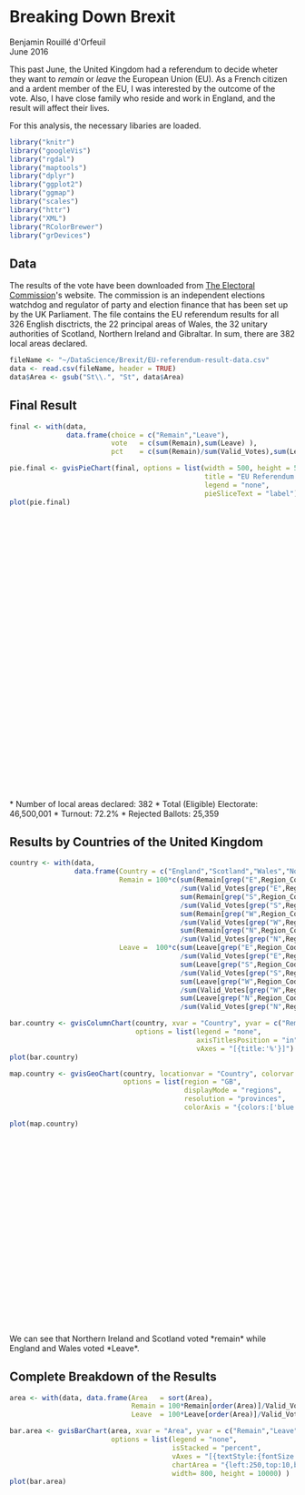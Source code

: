 # Breaking Down Brexit
Benjamin Rouillé d'Orfeuil  
June 2016  

This past June, the United Kingdom had a referendum to decide wheter they want to *remain* or *leave* the European Union (EU). As a French citizen and a ardent member of the EU, I was interested by the outcome of the vote. Also, I have close family who reside and work in England, and the result will affect their lives.


For this analysis, the necessary libaries are loaded.  

```r
library("knitr")
library("googleVis")
library("rgdal")
library("maptools")
library("dplyr")
library("ggplot2")
library("ggmap")
library("scales")
library("httr")
library("XML")
library("RColorBrewer")
library("grDevices")
```



## Data
The results of the vote have been downloaded from [The Electoral Commission](http://www.electoralcommission.org.uk)'s website. The commission is an independent elections watchdog and regulator of party and election finance that has been set up by the UK Parliament. The file contains the EU referendum results for all 326 English disctricts, the 22 principal areas of Wales, the 32 unitary authorities of Scotland, Northern Ireland and Gibraltar. In sum, there are 382 local areas declared.

```r
fileName <- "~/DataScience/Brexit/EU-referendum-result-data.csv"
data <- read.csv(fileName, header = TRUE)
data$Area <- gsub("St\\.", "St", data$Area)
```


## Final Result

```r
final <- with(data, 
              data.frame(choice = c("Remain","Leave"), 
                         vote   = c(sum(Remain),sum(Leave) ), 
                         pct    = c(sum(Remain)/sum(Valid_Votes),sum(Leave)/sum(Valid_Votes) ) ) )

pie.final <- gvisPieChart(final, options = list(width = 500, height = 500, 
                                                title = "EU Referendum Result", 
                                                legend = "none", 
                                                pieSliceText = "label") )
plot(pie.final)
```

<!-- PieChart generated in R 3.2.1 by googleVis 0.5.10 package -->
<!-- Fri Oct 28 11:35:09 2016 -->


<!-- jsHeader -->
<script type="text/javascript">
 
// jsData 
function gvisDataPieChartID3ec63d7c93da () {
var data = new google.visualization.DataTable();
var datajson =
[
 [
 "Remain",
16141241,
0.4810815802 
],
[
 "Leave",
17410742,
0.5189184198 
] 
];
data.addColumn('string','choice');
data.addColumn('number','vote');
data.addColumn('number','pct');
data.addRows(datajson);
return(data);
}
 
// jsDrawChart
function drawChartPieChartID3ec63d7c93da() {
var data = gvisDataPieChartID3ec63d7c93da();
var options = {};
options["allowHtml"] = true;
options["width"] =    500;
options["height"] =    500;
options["title"] = "EU Referendum Result";
options["legend"] = "none";
options["pieSliceText"] = "label";

    var chart = new google.visualization.PieChart(
    document.getElementById('PieChartID3ec63d7c93da')
    );
    chart.draw(data,options);
    

}
  
 
// jsDisplayChart
(function() {
var pkgs = window.__gvisPackages = window.__gvisPackages || [];
var callbacks = window.__gvisCallbacks = window.__gvisCallbacks || [];
var chartid = "corechart";
  
// Manually see if chartid is in pkgs (not all browsers support Array.indexOf)
var i, newPackage = true;
for (i = 0; newPackage && i < pkgs.length; i++) {
if (pkgs[i] === chartid)
newPackage = false;
}
if (newPackage)
  pkgs.push(chartid);
  
// Add the drawChart function to the global list of callbacks
callbacks.push(drawChartPieChartID3ec63d7c93da);
})();
function displayChartPieChartID3ec63d7c93da() {
  var pkgs = window.__gvisPackages = window.__gvisPackages || [];
  var callbacks = window.__gvisCallbacks = window.__gvisCallbacks || [];
  window.clearTimeout(window.__gvisLoad);
  // The timeout is set to 100 because otherwise the container div we are
  // targeting might not be part of the document yet
  window.__gvisLoad = setTimeout(function() {
  var pkgCount = pkgs.length;
  google.load("visualization", "1", { packages:pkgs, callback: function() {
  if (pkgCount != pkgs.length) {
  // Race condition where another setTimeout call snuck in after us; if
  // that call added a package, we must not shift its callback
  return;
}
while (callbacks.length > 0)
callbacks.shift()();
} });
}, 100);
}
 
// jsFooter
</script>
 
<!-- jsChart -->  
<script type="text/javascript" src="https://www.google.com/jsapi?callback=displayChartPieChartID3ec63d7c93da"></script>
 
<!-- divChart -->
  
<div id="PieChartID3ec63d7c93da" 
  style="width: 500; height: 500;">
</div>
* Number of local areas declared: 382
* Total (Eligible) Electorate: 46,500,001
* Turnout: 72.2%
* Rejected Ballots: 25,359


## Results by Countries of the United Kingdom

```r
country <- with(data,
                data.frame(Country = c("England","Scotland","Wales","Northern Ireland"),
                           Remain = 100*c(sum(Remain[grep("E",Region_Code)])
                                          /sum(Valid_Votes[grep("E",Region_Code)]),
                                          sum(Remain[grep("S",Region_Code)])
                                          /sum(Valid_Votes[grep("S",Region_Code)]),
                                          sum(Remain[grep("W",Region_Code)])
                                          /sum(Valid_Votes[grep("W",Region_Code)]),
                                          sum(Remain[grep("N",Region_Code)])
                                          /sum(Valid_Votes[grep("N",Region_Code)]) ),
                           Leave =  100*c(sum(Leave[grep("E",Region_Code)])
                                          /sum(Valid_Votes[grep("E",Region_Code)]),
                                          sum(Leave[grep("S",Region_Code)])
                                          /sum(Valid_Votes[grep("S",Region_Code)]),
                                          sum(Leave[grep("W",Region_Code)])
                                          /sum(Valid_Votes[grep("W",Region_Code)]),
                                          sum(Leave[grep("N",Region_Code)])
                                          /sum(Valid_Votes[grep("N",Region_Code)]) ) ) )

bar.country <- gvisColumnChart(country, xvar = "Country", yvar = c("Remain","Leave"),
                               options = list(legend = "none", 
                                              axisTitlesPosition = "in",
                                              vAxes = "[{title:'%'}]") )
plot(bar.country)
```

<!-- ColumnChart generated in R 3.2.1 by googleVis 0.5.10 package -->
<!-- Fri Oct 28 11:35:09 2016 -->


<!-- jsHeader -->
<script type="text/javascript">
 
// jsData 
function gvisDataColumnChartID3ec65c190f4c () {
var data = new google.visualization.DataTable();
var datajson =
[
 [
 "England",
46.62382208,
53.37617792 
],
[
 "Scotland",
61.9960045,
38.0039955 
],
[
 "Wales",
47.47298421,
52.52701579 
],
[
 "Northern Ireland",
55.77517658,
44.22482342 
] 
];
data.addColumn('string','Country');
data.addColumn('number','Remain');
data.addColumn('number','Leave');
data.addRows(datajson);
return(data);
}
 
// jsDrawChart
function drawChartColumnChartID3ec65c190f4c() {
var data = gvisDataColumnChartID3ec65c190f4c();
var options = {};
options["allowHtml"] = true;
options["legend"] = "none";
options["axisTitlesPosition"] = "in";
options["vAxes"] = [{title:'%'}];

    var chart = new google.visualization.ColumnChart(
    document.getElementById('ColumnChartID3ec65c190f4c')
    );
    chart.draw(data,options);
    

}
  
 
// jsDisplayChart
(function() {
var pkgs = window.__gvisPackages = window.__gvisPackages || [];
var callbacks = window.__gvisCallbacks = window.__gvisCallbacks || [];
var chartid = "corechart";
  
// Manually see if chartid is in pkgs (not all browsers support Array.indexOf)
var i, newPackage = true;
for (i = 0; newPackage && i < pkgs.length; i++) {
if (pkgs[i] === chartid)
newPackage = false;
}
if (newPackage)
  pkgs.push(chartid);
  
// Add the drawChart function to the global list of callbacks
callbacks.push(drawChartColumnChartID3ec65c190f4c);
})();
function displayChartColumnChartID3ec65c190f4c() {
  var pkgs = window.__gvisPackages = window.__gvisPackages || [];
  var callbacks = window.__gvisCallbacks = window.__gvisCallbacks || [];
  window.clearTimeout(window.__gvisLoad);
  // The timeout is set to 100 because otherwise the container div we are
  // targeting might not be part of the document yet
  window.__gvisLoad = setTimeout(function() {
  var pkgCount = pkgs.length;
  google.load("visualization", "1", { packages:pkgs, callback: function() {
  if (pkgCount != pkgs.length) {
  // Race condition where another setTimeout call snuck in after us; if
  // that call added a package, we must not shift its callback
  return;
}
while (callbacks.length > 0)
callbacks.shift()();
} });
}, 100);
}
 
// jsFooter
</script>
 
<!-- jsChart -->  
<script type="text/javascript" src="https://www.google.com/jsapi?callback=displayChartColumnChartID3ec65c190f4c"></script>
 
<!-- divChart -->
  
<div id="ColumnChartID3ec65c190f4c" 
  style="width: 500; height: automatic;">
</div>

```r
map.country <- gvisGeoChart(country, locationvar = "Country", colorvar = "Leave",
                            options = list(region = "GB", 
                                           displayMode = "regions", 
                                           resolution = "provinces", 
                                           colorAxis = "{colors:['blue','red']}") )

plot(map.country)
```

<!-- GeoChart generated in R 3.2.1 by googleVis 0.5.10 package -->
<!-- Fri Oct 28 11:35:09 2016 -->


<!-- jsHeader -->
<script type="text/javascript">
 
// jsData 
function gvisDataGeoChartID3ec6713b75d0 () {
var data = new google.visualization.DataTable();
var datajson =
[
 [
 "England",
53.37617792 
],
[
 "Scotland",
38.0039955 
],
[
 "Wales",
52.52701579 
],
[
 "Northern Ireland",
44.22482342 
] 
];
data.addColumn('string','Country');
data.addColumn('number','Leave');
data.addRows(datajson);
return(data);
}
 
// jsDrawChart
function drawChartGeoChartID3ec6713b75d0() {
var data = gvisDataGeoChartID3ec6713b75d0();
var options = {};
options["width"] =    556;
options["height"] =    347;
options["region"] = "GB";
options["displayMode"] = "regions";
options["resolution"] = "provinces";
options["colorAxis"] = {colors:['blue','red']};

    var chart = new google.visualization.GeoChart(
    document.getElementById('GeoChartID3ec6713b75d0')
    );
    chart.draw(data,options);
    

}
  
 
// jsDisplayChart
(function() {
var pkgs = window.__gvisPackages = window.__gvisPackages || [];
var callbacks = window.__gvisCallbacks = window.__gvisCallbacks || [];
var chartid = "geochart";
  
// Manually see if chartid is in pkgs (not all browsers support Array.indexOf)
var i, newPackage = true;
for (i = 0; newPackage && i < pkgs.length; i++) {
if (pkgs[i] === chartid)
newPackage = false;
}
if (newPackage)
  pkgs.push(chartid);
  
// Add the drawChart function to the global list of callbacks
callbacks.push(drawChartGeoChartID3ec6713b75d0);
})();
function displayChartGeoChartID3ec6713b75d0() {
  var pkgs = window.__gvisPackages = window.__gvisPackages || [];
  var callbacks = window.__gvisCallbacks = window.__gvisCallbacks || [];
  window.clearTimeout(window.__gvisLoad);
  // The timeout is set to 100 because otherwise the container div we are
  // targeting might not be part of the document yet
  window.__gvisLoad = setTimeout(function() {
  var pkgCount = pkgs.length;
  google.load("visualization", "1", { packages:pkgs, callback: function() {
  if (pkgCount != pkgs.length) {
  // Race condition where another setTimeout call snuck in after us; if
  // that call added a package, we must not shift its callback
  return;
}
while (callbacks.length > 0)
callbacks.shift()();
} });
}, 100);
}
 
// jsFooter
</script>
 
<!-- jsChart -->  
<script type="text/javascript" src="https://www.google.com/jsapi?callback=displayChartGeoChartID3ec6713b75d0"></script>
 
<!-- divChart -->
  
<div id="GeoChartID3ec6713b75d0" 
  style="width: 556; height: 347;">
</div>
We can see that Northern Ireland and Scotland voted *remain* while England and Wales voted *Leave*.



## Complete Breakdown of the Results

```r
area <- with(data, data.frame(Area   = sort(Area), 
                              Remain = 100*Remain[order(Area)]/Valid_Votes[order(Area)], 
                              Leave  = 100*Leave[order(Area)]/Valid_Votes[order(Area)]) )

bar.area <- gvisBarChart(area, xvar = "Area", yvar = c("Remain","Leave"), 
                         options = list(legend = "none",
                                        isStacked = "percent",
                                        vAxes = "[{textStyle:{fontSize: '16'}}]",
                                        chartArea = "{left:250,top:10,bottom:10}",
                                        width= 800, height = 10000) )
plot(bar.area)
```

<!-- BarChart generated in R 3.2.1 by googleVis 0.5.10 package -->
<!-- Fri Oct 28 11:35:09 2016 -->


<!-- jsHeader -->
<script type="text/javascript">
 
// jsData 
function gvisDataBarChartID3ec61c6ffb17 () {
var data = new google.visualization.DataTable();
var datajson =
[
 [
 "Aberdeen City",
61.10453235,
38.89546765 
],
[
 "Aberdeenshire",
55.01183785,
44.98816215 
],
[
 "Adur",
45.43232426,
54.56767574 
],
[
 "Allerdale",
41.35292599,
58.64707401 
],
[
 "Amber Valley",
39.71687889,
60.28312111 
],
[
 "Angus",
55.26173681,
44.73826319 
],
[
 "Argyll and Bute",
60.56760309,
39.43239691 
],
[
 "Arun",
37.52153541,
62.47846459 
],
[
 "Ashfield",
30.16338062,
69.83661938 
],
[
 "Ashford",
40.57260769,
59.42739231 
],
[
 "Aylesbury Vale",
49.49500622,
50.50499378 
],
[
 "Babergh",
45.81477861,
54.18522139 
],
[
 "Barking and Dagenham",
37.56090958,
62.43909042 
],
[
 "Barnet",
62.22948091,
37.77051909 
],
[
 "Barnsley",
31.69092581,
68.30907419 
],
[
 "Barrow-in-Furness",
39.38293508,
60.61706492 
],
[
 "Basildon",
31.37583037,
68.62416963 
],
[
 "Basingstoke and Deane",
48.09923451,
51.90076549 
],
[
 "Bassetlaw",
32.16502259,
67.83497741 
],
[
 "Bath and North East Somerset",
57.85232348,
42.14767652 
],
[
 "Bedford",
48.21532312,
51.78467688 
],
[
 "Bexley",
37.04830764,
62.95169236 
],
[
 "Birmingham",
49.57843542,
50.42156458 
],
[
 "Blaby",
40.5305378,
59.4694622 
],
[
 "Blackburn with Darwen",
43.66436521,
56.33563479 
],
[
 "Blackpool",
32.54441406,
67.45558594 
],
[
 "Blaenau Gwent",
37.97195563,
62.02804437 
],
[
 "Bolsover",
29.16706376,
70.83293624 
],
[
 "Bolton",
41.70698146,
58.29301854 
],
[
 "Boston",
24.437574,
75.562426 
],
[
 "Bournemouth",
45.11563649,
54.88436351 
],
[
 "Bracknell Forest",
46.05948528,
53.94051472 
],
[
 "Bradford",
45.76826792,
54.23173208 
],
[
 "Braintree",
38.87355629,
61.12644371 
],
[
 "Breckland",
35.77663567,
64.22336433 
],
[
 "Brent",
59.73691147,
40.26308853 
],
[
 "Brentwood",
40.84660843,
59.15339157 
],
[
 "Bridgend",
45.36014527,
54.63985473 
],
[
 "Brighton and Hove",
68.61973751,
31.38026249 
],
[
 "Bristol, City of",
61.73345882,
38.26654118 
],
[
 "Broadland",
45.62692154,
54.37307846 
],
[
 "Bromley",
50.64791265,
49.35208735 
],
[
 "Bromsgrove",
44.63487206,
55.36512794 
],
[
 "Broxbourne",
33.74351313,
66.25648687 
],
[
 "Broxtowe",
45.35200073,
54.64799927 
],
[
 "Burnley",
33.38720103,
66.61279897 
],
[
 "Bury",
45.88232965,
54.11767035 
],
[
 "Caerphilly",
42.36696117,
57.63303883 
],
[
 "Calderdale",
44.32381402,
55.67618598 
],
[
 "Cambridge",
73.84556826,
26.15443174 
],
[
 "Camden",
74.94244899,
25.05755101 
],
[
 "Cannock Chase",
31.13964687,
68.86035313 
],
[
 "Canterbury",
48.95792707,
51.04207293 
],
[
 "Cardiff",
60.01509398,
39.98490602 
],
[
 "Carlisle",
39.85724578,
60.14275422 
],
[
 "Carmarthenshire",
46.25030329,
53.74969671 
],
[
 "Castle Point",
27.30060758,
72.69939242 
],
[
 "Central Bedfordshire",
43.87169089,
56.12830911 
],
[
 "Ceredigion",
54.62986261,
45.37013739 
],
[
 "Charnwood",
46.19207408,
53.80792592 
],
[
 "Chelmsford",
47.1704665,
52.8295335 
],
[
 "Cheltenham",
56.1722691,
43.8277309 
],
[
 "Cherwell",
49.69451097,
50.30548903 
],
[
 "Cheshire East",
48.82396834,
51.17603166 
],
[
 "Cheshire West and Chester",
49.3213184,
50.6786816 
],
[
 "Chesterfield",
39.9589022,
60.0410978 
],
[
 "Chichester",
49.0783184,
50.9216816 
],
[
 "Chiltern",
55.01501604,
44.98498396 
],
[
 "Chorley",
43.16618122,
56.83381878 
],
[
 "Christchurch",
41.16586151,
58.83413849 
],
[
 "City of Edinburgh",
74.43538094,
25.56461906 
],
[
 "City of London",
75.2898386,
24.7101614 
],
[
 "Clackmannanshire",
57.777166,
42.222834 
],
[
 "Colchester",
46.40040117,
53.59959883 
],
[
 "Conwy",
46.02314362,
53.97685638 
],
[
 "Copeland",
37.99773368,
62.00226632 
],
[
 "Corby",
35.75324959,
64.24675041 
],
[
 "Cornwall",
43.48323819,
56.51676181 
],
[
 "Cotswold",
51.10267963,
48.89732037 
],
[
 "County Durham",
42.45394506,
57.54605494 
],
[
 "Coventry",
44.40430147,
55.59569853 
],
[
 "Craven",
47.17059987,
52.82940013 
],
[
 "Crawley",
41.5863286,
58.4136714 
],
[
 "Croydon",
54.29254269,
45.70745731 
],
[
 "Dacorum",
49.32748945,
50.67251055 
],
[
 "Darlington",
43.81684371,
56.18315629 
],
[
 "Dartford",
35.78014502,
64.21985498 
],
[
 "Daventry",
41.3985136,
58.6014864 
],
[
 "Denbighshire",
46.00361039,
53.99638961 
],
[
 "Derby",
42.77651154,
57.22348846 
],
[
 "Derbyshire Dales",
48.43562746,
51.56437254 
],
[
 "Doncaster",
31.03676364,
68.96323636 
],
[
 "Dover",
37.84606866,
62.15393134 
],
[
 "Dudley",
32.40386701,
67.59613299 
],
[
 "Dumfries and Galloway",
53.06107637,
46.93892363 
],
[
 "Dundee City",
59.78458989,
40.21541011 
],
[
 "Ealing",
60.40217121,
39.59782879 
],
[
 "East Ayrshire",
58.6014905,
41.3985095 
],
[
 "East Cambridgeshire",
49.07665433,
50.92334567 
],
[
 "East Devon",
45.89054211,
54.10945789 
],
[
 "East Dorset",
42.37792368,
57.62207632 
],
[
 "East Dunbartonshire",
71.39833905,
28.60166095 
],
[
 "East Hampshire",
50.52081924,
49.47918076 
],
[
 "East Hertfordshire",
49.63568634,
50.36431366 
],
[
 "East Lindsey",
29.34679513,
70.65320487 
],
[
 "East Lothian",
64.60440428,
35.39559572 
],
[
 "East Northamptonshire",
41.2371134,
58.7628866 
],
[
 "East Renfrewshire",
74.31858106,
25.68141894 
],
[
 "East Riding of Yorkshire",
39.60435362,
60.39564638 
],
[
 "East Staffordshire",
36.78601327,
63.21398673 
],
[
 "Eastbourne",
42.66504809,
57.33495191 
],
[
 "Eastleigh",
47.54843968,
52.45156032 
],
[
 "Eden",
46.68327133,
53.31672867 
],
[
 "Eilean Siar",
55.23720056,
44.76279944 
],
[
 "Elmbridge",
59.53144683,
40.46855317 
],
[
 "Enfield",
55.82297343,
44.17702657 
],
[
 "Epping Forest",
37.31327747,
62.68672253 
],
[
 "Epsom and Ewell",
52.08485089,
47.91514911 
],
[
 "Erewash",
38.76597024,
61.23402976 
],
[
 "Exeter",
55.27953231,
44.72046769 
],
[
 "Falkirk",
56.76020086,
43.23979914 
],
[
 "Fareham",
44.90137311,
55.09862689 
],
[
 "Fenland",
28.6075324,
71.3924676 
],
[
 "Fife",
58.58522665,
41.41477335 
],
[
 "Flintshire",
43.62708389,
56.37291611 
],
[
 "Forest Heath",
35.02915817,
64.97084183 
],
[
 "Forest of Dean",
41.4228453,
58.5771547 
],
[
 "Fylde",
43.04419339,
56.95580661 
],
[
 "Gateshead",
43.15254764,
56.84745236 
],
[
 "Gedling",
44.44559539,
55.55440461 
],
[
 "Gibraltar",
95.91461901,
4.085380988 
],
[
 "Glasgow City",
66.58584149,
33.41415851 
],
[
 "Gloucester",
41.50239249,
58.49760751 
],
[
 "Gosport",
36.14152232,
63.85847768 
],
[
 "Gravesham",
34.62279205,
65.37720795 
],
[
 "Great Yarmouth",
28.49505267,
71.50494733 
],
[
 "Greenwich",
55.59408682,
44.40591318 
],
[
 "Guildford",
56.16755498,
43.83244502 
],
[
 "Gwynedd",
58.05138766,
41.94861234 
],
[
 "Hackney",
78.48041707,
21.51958293 
],
[
 "Halton",
42.57826321,
57.42173679 
],
[
 "Hambleton",
46.34243934,
53.65756066 
],
[
 "Hammersmith and Fulham",
70.02317988,
29.97682012 
],
[
 "Harborough",
49.251066,
50.748934 
],
[
 "Haringey",
75.57300229,
24.42699771 
],
[
 "Harlow",
31.90089489,
68.09910511 
],
[
 "Harrogate",
50.97108421,
49.02891579 
],
[
 "Harrow",
54.63169119,
45.36830881 
],
[
 "Hart",
52.39553595,
47.60446405 
],
[
 "Hartlepool",
30.43167028,
69.56832972 
],
[
 "Hastings",
45.12063134,
54.87936866 
],
[
 "Havant",
37.63609849,
62.36390151 
],
[
 "Havering",
30.34165912,
69.65834088 
],
[
 "Herefordshire, County of",
40.77583818,
59.22416182 
],
[
 "Hertsmere",
49.16347439,
50.83652561 
],
[
 "High Peak",
49.45197235,
50.54802765 
],
[
 "Highland",
55.95231463,
44.04768537 
],
[
 "Hillingdon",
43.63188044,
56.36811956 
],
[
 "Hinckley and Bosworth",
39.66549565,
60.33450435 
],
[
 "Horsham",
51.45849003,
48.54150997 
],
[
 "Hounslow",
51.05756196,
48.94243804 
],
[
 "Huntingdonshire",
45.76240656,
54.23759344 
],
[
 "Hyndburn",
33.80671201,
66.19328799 
],
[
 "Inverclyde",
63.79657863,
36.20342137 
],
[
 "Ipswich",
41.74340271,
58.25659729 
],
[
 "Isle of Anglesey",
49.05799584,
50.94200416 
],
[
 "Isle of Wight",
38.05366591,
61.94633409 
],
[
 "Isles of Scilly",
56.39044944,
43.60955056 
],
[
 "Islington",
75.21653543,
24.78346457 
],
[
 "Kensington and Chelsea",
68.69142659,
31.30857341 
],
[
 "Kettering",
39.01163114,
60.98836886 
],
[
 "King's Lynn and West Norfolk",
33.60014104,
66.39985896 
],
[
 "Kingston upon Hull, City of",
32.38410304,
67.61589696 
],
[
 "Kingston upon Thames",
61.60783394,
38.39216606 
],
[
 "Kirklees",
45.33465292,
54.66534708 
],
[
 "Knowsley",
48.43941723,
51.56058277 
],
[
 "Lambeth",
78.62236126,
21.37763874 
],
[
 "Lancaster",
48.92046933,
51.07953067 
],
[
 "Leeds",
50.30838779,
49.69161221 
],
[
 "Leicester",
51.0750367,
48.9249633 
],
[
 "Lewes",
52.072896,
47.927104 
],
[
 "Lewisham",
69.85852354,
30.14147646 
],
[
 "Lichfield",
41.18967098,
58.81032902 
],
[
 "Lincoln",
43.06283319,
56.93716681 
],
[
 "Liverpool",
58.19242068,
41.80757932 
],
[
 "Luton",
43.45119021,
56.54880979 
],
[
 "Maidstone",
41.24676024,
58.75323976 
],
[
 "Maldon",
37.41598208,
62.58401792 
],
[
 "Malvern Hills",
47.84419655,
52.15580345 
],
[
 "Manchester",
60.36399853,
39.63600147 
],
[
 "Mansfield",
29.13708647,
70.86291353 
],
[
 "Medway",
35.92082715,
64.07917285 
],
[
 "Melton",
41.8907771,
58.1092229 
],
[
 "Mendip",
51.06867313,
48.93132687 
],
[
 "Merthyr Tydfil",
43.56140655,
56.43859345 
],
[
 "Merton",
62.94005994,
37.05994006 
],
[
 "Mid Devon",
46.66083406,
53.33916594 
],
[
 "Mid Suffolk",
44.76750838,
55.23249162 
],
[
 "Mid Sussex",
53.09272461,
46.90727539 
],
[
 "Middlesbrough",
34.52035594,
65.47964406 
],
[
 "Midlothian",
62.05903053,
37.94096947 
],
[
 "Milton Keynes",
48.59339547,
51.40660453 
],
[
 "Mole Valley",
53.08416673,
46.91583327 
],
[
 "Monmouthshire",
50.44220744,
49.55779256 
],
[
 "Moray",
50.12680331,
49.87319669 
],
[
 "Neath Port Talbot",
43.15946703,
56.84053297 
],
[
 "New Forest",
42.24002148,
57.75997852 
],
[
 "Newark and Sherwood",
39.60677926,
60.39322074 
],
[
 "Newcastle upon Tyne",
50.70037131,
49.29962869 
],
[
 "Newcastle-under-Lyme",
36.95854005,
63.04145995 
],
[
 "Newham",
52.84482182,
47.15517818 
],
[
 "Newport",
44.01010197,
55.98989803 
],
[
 "North Ayrshire",
56.87662953,
43.12337047 
],
[
 "North Devon",
42.96152057,
57.03847943 
],
[
 "North Dorset",
43.59849293,
56.40150707 
],
[
 "North East Derbyshire",
37.21969314,
62.78030686 
],
[
 "North East Lincolnshire",
30.12964979,
69.87035021 
],
[
 "North Hertfordshire",
54.37480688,
45.62519312 
],
[
 "North Kesteven",
37.74002627,
62.25997373 
],
[
 "North Lanarkshire",
61.66480584,
38.33519416 
],
[
 "North Lincolnshire",
33.70056942,
66.29943058 
],
[
 "North Norfolk",
41.09421539,
58.90578461 
],
[
 "North Somerset",
47.83055529,
52.16944471 
],
[
 "North Tyneside",
46.59974265,
53.40025735 
],
[
 "North Warwickshire",
33.11640407,
66.88359593 
],
[
 "North West Leicestershire",
39.30152228,
60.69847772 
],
[
 "Northampton",
41.61639385,
58.38360615 
],
[
 "Northern Ireland",
55.77517658,
44.22482342 
],
[
 "Northumberland",
45.89387929,
54.10612071 
],
[
 "Norwich",
56.24265437,
43.75734563 
],
[
 "Nottingham",
49.1608722,
50.8391278 
],
[
 "Nuneaton and Bedworth",
33.99063453,
66.00936547 
],
[
 "Oadby and Wigston",
45.42189735,
54.57810265 
],
[
 "Oldham",
39.1367094,
60.8632906 
],
[
 "Orkney Islands",
63.16113161,
36.83886839 
],
[
 "Oxford",
70.26742682,
29.73257318 
],
[
 "Pembrokeshire",
42.85776831,
57.14223169 
],
[
 "Pendle",
36.8457042,
63.1542958 
],
[
 "Perth and Kinross",
61.09285582,
38.90714418 
],
[
 "Peterborough",
39.10655438,
60.89344562 
],
[
 "Plymouth",
40.05694803,
59.94305197 
],
[
 "Poole",
41.8277783,
58.1722217 
],
[
 "Portsmouth",
41.92058347,
58.07941653 
],
[
 "Powys",
46.25954775,
53.74045225 
],
[
 "Preston",
46.6862306,
53.3137694 
],
[
 "Purbeck",
40.92618384,
59.07381616 
],
[
 "Reading",
58.02693702,
41.97306298 
],
[
 "Redbridge",
53.97440596,
46.02559404 
],
[
 "Redcar and Cleveland",
33.81192068,
66.18807932 
],
[
 "Redditch",
37.71195676,
62.28804324 
],
[
 "Reigate and Banstead",
49.50776851,
50.49223149 
],
[
 "Renfrewshire",
64.81294466,
35.18705534 
],
[
 "Rhondda Cynon Taf",
46.30371559,
53.69628441 
],
[
 "Ribble Valley",
43.60902256,
56.39097744 
],
[
 "Richmond upon Thames",
69.29397276,
30.70602724 
],
[
 "Richmondshire",
43.22260819,
56.77739181 
],
[
 "Rochdale",
39.92695992,
60.07304008 
],
[
 "Rochford",
33.386085,
66.613915 
],
[
 "Rossendale",
39.31798539,
60.68201461 
],
[
 "Rother",
41.47115435,
58.52884565 
],
[
 "Rotherham",
32.11002497,
67.88997503 
],
[
 "Rugby",
43.29706741,
56.70293259 
],
[
 "Runnymede",
45.73757168,
54.26242832 
],
[
 "Rushcliffe",
57.55148416,
42.44851584 
],
[
 "Rushmoor",
41.78761788,
58.21238212 
],
[
 "Rutland",
49.43394583,
50.56605417 
],
[
 "Ryedale",
44.7425897,
55.2574103 
],
[
 "Salford",
43.19082093,
56.80917907 
],
[
 "Sandwell",
33.2785527,
66.7214473 
],
[
 "Scarborough",
38.00796549,
61.99203451 
],
[
 "Scottish Borders",
58.46504606,
41.53495394 
],
[
 "Sedgemoor",
38.8005379,
61.1994621 
],
[
 "Sefton",
51.86843209,
48.13156791 
],
[
 "Selby",
40.83289731,
59.16710269 
],
[
 "Sevenoaks",
45.61685312,
54.38314688 
],
[
 "Sheffield",
49.00975809,
50.99024191 
],
[
 "Shepway",
37.75427714,
62.24572286 
],
[
 "Shetland Islands",
56.51284569,
43.48715431 
],
[
 "Shropshire",
43.12623872,
56.87376128 
],
[
 "Slough",
45.67305929,
54.32694071 
],
[
 "Solihull",
43.84255843,
56.15744157 
],
[
 "South Ayrshire",
58.96172731,
41.03827269 
],
[
 "South Bucks",
49.30016698,
50.69983302 
],
[
 "South Cambridgeshire",
60.23028469,
39.76971531 
],
[
 "South Derbyshire",
39.64899903,
60.35100097 
],
[
 "South Gloucestershire",
47.323047,
52.676953 
],
[
 "South Hams",
52.85482417,
47.14517583 
],
[
 "South Holland",
26.41372204,
73.58627796 
],
[
 "South Kesteven",
40.07105528,
59.92894472 
],
[
 "South Lakeland",
52.85545912,
47.14454088 
],
[
 "South Lanarkshire",
63.08305452,
36.91694548 
],
[
 "South Norfolk",
48.30508475,
51.69491525 
],
[
 "South Northamptonshire",
45.65731845,
54.34268155 
],
[
 "South Oxfordshire",
54.98157175,
45.01842825 
],
[
 "South Ribble",
41.43807671,
58.56192329 
],
[
 "South Somerset",
42.75488353,
57.24511647 
],
[
 "South Staffordshire",
35.152642,
64.847358 
],
[
 "South Tyneside",
37.95445061,
62.04554939 
],
[
 "Southampton",
46.19699995,
53.80300005 
],
[
 "Southend-on-Sea",
41.91754554,
58.08245446 
],
[
 "Southwark",
72.8120029,
27.1879971 
],
[
 "Spelthorne",
39.700401,
60.299599 
],
[
 "St Albans",
62.70808028,
37.29191972 
],
[
 "St Edmundsbury",
43.37887799,
56.62112201 
],
[
 "St Helens",
41.97525593,
58.02474407 
],
[
 "Stafford",
44.00650457,
55.99349543 
],
[
 "Staffordshire Moorlands",
35.26773762,
64.73226238 
],
[
 "Stevenage",
40.7535219,
59.2464781 
],
[
 "Stirling",
67.7150862,
32.2849138 
],
[
 "Stockport",
52.3331845,
47.6668155 
],
[
 "Stockton-on-Tees",
38.27416223,
61.72583777 
],
[
 "Stoke-on-Trent",
30.63780934,
69.36219066 
],
[
 "Stratford-on-Avon",
48.43603931,
51.56396069 
],
[
 "Stroud",
54.6095269,
45.3904731 
],
[
 "Suffolk Coastal",
47.00191958,
52.99808042 
],
[
 "Sunderland",
38.66025431,
61.33974569 
],
[
 "Surrey Heath",
49.01634643,
50.98365357 
],
[
 "Sutton",
46.28284535,
53.71715465 
],
[
 "Swale",
37.5397066,
62.4602934 
],
[
 "Swansea",
48.49097245,
51.50902755 
],
[
 "Swindon",
45.34147745,
54.65852255 
],
[
 "Tameside",
38.86360154,
61.13639846 
],
[
 "Tamworth",
32.53103563,
67.46896437 
],
[
 "Tandridge",
47.16258265,
52.83741735 
],
[
 "Taunton Deane",
47.07528943,
52.92471057 
],
[
 "Teignbridge",
46.10384877,
53.89615123 
],
[
 "Telford and Wrekin",
36.77778646,
63.22221354 
],
[
 "Tendring",
30.49953422,
69.50046578 
],
[
 "Test Valley",
48.05941989,
51.94058011 
],
[
 "Tewkesbury",
46.75314993,
53.24685007 
],
[
 "Thanet",
36.15017614,
63.84982386 
],
[
 "Three Rivers",
48.72653648,
51.27346352 
],
[
 "Thurrock",
27.71785375,
72.28214625 
],
[
 "Tonbridge and Malling",
44.30094162,
55.69905838 
],
[
 "Torbay",
36.84189702,
63.15810298 
],
[
 "Torfaen",
40.21892655,
59.78107345 
],
[
 "Torridge",
39.17304304,
60.82695696 
],
[
 "Tower Hamlets",
67.45599852,
32.54400148 
],
[
 "Trafford",
57.69086513,
42.30913487 
],
[
 "Tunbridge Wells",
54.88953166,
45.11046834 
],
[
 "Uttlesford",
49.3213715,
50.6786285 
],
[
 "Vale of Glamorgan",
50.72812513,
49.27187487 
],
[
 "Vale of White Horse",
56.69893287,
43.30106713 
],
[
 "Wakefield",
33.63592738,
66.36407262 
],
[
 "Walsall",
32.13772044,
67.86227956 
],
[
 "Waltham Forest",
59.10217317,
40.89782683 
],
[
 "Wandsworth",
75.03166882,
24.96833118 
],
[
 "Warrington",
45.73143195,
54.26856805 
],
[
 "Warwick",
58.78115122,
41.21884878 
],
[
 "Watford",
49.72953248,
50.27046752 
],
[
 "Waveney",
37.10203211,
62.89796789 
],
[
 "Waverley",
58.3879803,
41.6120197 
],
[
 "Wealden",
45.49808034,
54.50191966 
],
[
 "Wellingborough",
37.58294645,
62.41705355 
],
[
 "Welwyn Hatfield",
47.00563044,
52.99436956 
],
[
 "West Berkshire",
51.78125369,
48.21874631 
],
[
 "West Devon",
46.79870768,
53.20129232 
],
[
 "West Dorset",
48.96994984,
51.03005016 
],
[
 "West Dunbartonshire",
61.99444702,
38.00555298 
],
[
 "West Lancashire",
44.69460928,
55.30539072 
],
[
 "West Lindsey",
38.1823827,
61.8176173 
],
[
 "West Lothian",
58.25462105,
41.74537895 
],
[
 "West Oxfordshire",
53.65534254,
46.34465746 
],
[
 "West Somerset",
39.41290144,
60.58709856 
],
[
 "Westminster",
68.96516446,
31.03483554 
],
[
 "Weymouth and Portland",
38.95699909,
61.04300091 
],
[
 "Wigan",
36.10027377,
63.89972623 
],
[
 "Wiltshire",
47.51137957,
52.48862043 
],
[
 "Winchester",
58.92749162,
41.07250838 
],
[
 "Windsor and Maidenhead",
53.90013693,
46.09986307 
],
[
 "Wirral",
51.70406977,
48.29593023 
],
[
 "Woking",
56.15073975,
43.84926025 
],
[
 "Wokingham",
56.68864935,
43.31135065 
],
[
 "Wolverhampton",
37.42538326,
62.57461674 
],
[
 "Worcester",
46.32275669,
53.67724331 
],
[
 "Worthing",
47.01463351,
52.98536649 
],
[
 "Wrexham",
40.96012279,
59.03987721 
],
[
 "Wychavon",
42.13695689,
57.86304311 
],
[
 "Wycombe",
51.96856208,
48.03143792 
],
[
 "Wyre",
36.227949,
63.772051 
],
[
 "Wyre Forest",
36.85452526,
63.14547474 
],
[
 "York",
58.04470803,
41.95529197 
] 
];
data.addColumn('string','Area');
data.addColumn('number','Remain');
data.addColumn('number','Leave');
data.addRows(datajson);
return(data);
}
 
// jsDrawChart
function drawChartBarChartID3ec61c6ffb17() {
var data = gvisDataBarChartID3ec61c6ffb17();
var options = {};
options["allowHtml"] = true;
options["legend"] = "none";
options["isStacked"] = "percent";
options["vAxes"] = [{textStyle:{fontSize: '16'}}];
options["chartArea"] = {left:250,top:10,bottom:10};
options["width"] =    800;
options["height"] =  10000;

    var chart = new google.visualization.BarChart(
    document.getElementById('BarChartID3ec61c6ffb17')
    );
    chart.draw(data,options);
    

}
  
 
// jsDisplayChart
(function() {
var pkgs = window.__gvisPackages = window.__gvisPackages || [];
var callbacks = window.__gvisCallbacks = window.__gvisCallbacks || [];
var chartid = "corechart";
  
// Manually see if chartid is in pkgs (not all browsers support Array.indexOf)
var i, newPackage = true;
for (i = 0; newPackage && i < pkgs.length; i++) {
if (pkgs[i] === chartid)
newPackage = false;
}
if (newPackage)
  pkgs.push(chartid);
  
// Add the drawChart function to the global list of callbacks
callbacks.push(drawChartBarChartID3ec61c6ffb17);
})();
function displayChartBarChartID3ec61c6ffb17() {
  var pkgs = window.__gvisPackages = window.__gvisPackages || [];
  var callbacks = window.__gvisCallbacks = window.__gvisCallbacks || [];
  window.clearTimeout(window.__gvisLoad);
  // The timeout is set to 100 because otherwise the container div we are
  // targeting might not be part of the document yet
  window.__gvisLoad = setTimeout(function() {
  var pkgCount = pkgs.length;
  google.load("visualization", "1", { packages:pkgs, callback: function() {
  if (pkgCount != pkgs.length) {
  // Race condition where another setTimeout call snuck in after us; if
  // that call added a package, we must not shift its callback
  return;
}
while (callbacks.length > 0)
callbacks.shift()();
} });
}, 100);
}
 
// jsFooter
</script>
 
<!-- jsChart -->  
<script type="text/javascript" src="https://www.google.com/jsapi?callback=displayChartBarChartID3ec61c6ffb17"></script>
 
<!-- divChart -->
  
<div id="BarChartID3ec61c6ffb17" 
  style="width: 800; height: 10000;">
</div>


## Map of Results by Administrative Area
I use the [Global Administrative Areas](http://www.gadm.org/) (GADM) spatial database to obtain the location of the administrative areas of the UK. 

```r
uk.map <- readOGR(dsn = "GBR_adm_shp", layer = "GBR_adm2", verbose = FALSE)
uk.map@data$NAME_2 <- as.character(uk.map@data$NAME_2)
```

There are a couple of issues associated with the file provided by the GADM. First, the name of some of the administrative areas in the file are either incomplete or misspelled. I fix these entries below. 

```r
uk.map@data$NAME_2[56]  <- "City of London"
uk.map@data$NAME_2[140] <- "Aberdeen City"
uk.map@data$NAME_2[145] <- "Dundee City"
uk.map@data$NAME_2[150] <- "City of Edinburgh"
uk.map@data$NAME_2[154] <- "Glasgow City"
uk.map@data$NAME_2[159] <- "North Ayrshire"
uk.map@data$NAME_2[162] <- "Perth and Kinross"
uk.map@data$NAME_2[171] <- "Isle of Anglesey"
uk.map@data$NAME_2[188] <- "Rhondda Cynon Taf"
```

Then, 192 adminstrative areas are given for England by GADM. The term administrative area includes both districts and ceremonial counties, which are larger subdivisions of England than districts. I extract from Wikipedia a list of English districts along with a list of ceremonial counties to which they belong.

```r
url <- "https://en.wikipedia.org/wiki/List_of_English_districts"
tables <- GET(url)
tables <- readHTMLTable(rawToChar(tables$content) )
n.rows <- unlist(lapply(tables, function(t) dim(t)[1]) )

districts <- tables[[which.max(n.rows)]]
names(districts) <- c("Name", "Website", "Population2015", "Type", "CeremonialCounty")
districts$Name <- gsub("&", "and", districts$Name)
districts$Name[133] <- "Kingston upon Hull"
districts$id     <- NA
districts$Leave  <- 0
districts$Remain <- 0
districts$Valid  <- 0
```

Employing the English ceremonial county/district information from Wikipedia, I can now cross-correlate the election data from the Electoral Commission to the 192 GADM administrative areas.

```r
wEngland <- which(uk.map@data$NAME_1 == "England")
for(i in wEngland ) {
    if(uk.map$TYPE_2[i] == "Administrative County" | uk.map$TYPE_2[i] == "Metropolitan County" |
       uk.map$TYPE_2[i] == "County" | uk.map$TYPE_2[i] == "Metropolitan Borough (city)") {
        match <- grep(uk.map$NAME_2[i], districts$CeremonialCounty)
        for(j in match) if(is.na(districts$id[j]) ) districts$id[j] <- uk.map$ID_2[i]
    } else {
        match <- match(uk.map$NAME_2[i], districts$Name)
        districts$id[match] <- uk.map$ID_2[i]
    }
}

for(i in 1:nrow(districts) ) {
    match <- match(districts$Name[i], data$Area)
    if(is.na(match) ) match <- grep(districts$Name[i], data$Area)
    districts$Leave[i]  <- data$Leave[match]
    districts$Remain[i] <- data$Remain[match]
    districts$Valid[i]  <- data$Valid_Votes[match]
}

england <- with(districts, data.frame(Name   = uk.map@data$NAME_2[wEngland],
                                      Leave  = tapply(Leave, id, sum, na.rm = TRUE),
                                      Remain = tapply(Remain, id, sum, na.rm = TRUE),
                                      Valid  = tapply(Valid, id, sum, na.rm = TRUE),
                                      id     = uk.map@data$ID_2[wEngland]) )
```

Though 11 administrative areas have been assigned to Northern Island by the GADM, the Electoral Commision relays only one overall set of results.

```r
wIreland <- which(uk.map@data$NAME_1 == "Northern Ireland")
ireland <- with(data, data.frame(Name   = uk.map@data$NAME_2[wIreland],
                                 Leave  = rep(Leave[grep("N",Region_Code)], each = length(wIreland) ),
                                 Remain = rep(Remain[grep("N",Region_Code)], each = length(wIreland) ),
                                 Valid  = rep(Valid_Votes[grep("N",Region_Code)], each = length(wIreland) ),
                                 id     = uk.map@data$ID_2[wIreland]) )
```

For Scotland, it was possible to perform one-to-one matching between the Electoral Commission data and the GADM administrative areas.

```r
scotland <- with(data, data.frame(Name   = Area[grep("S",Region_Code)], 
                                  Leave  = Leave[grep("S",Region_Code)], 
                                  Remain = Remain[grep("S",Region_Code)], 
                                  Valid  = Valid_Votes[grep("S",Region_Code)],
                                  id     = rep(NA,length(grep("S",Region_Code) ) ) ) )

for(i in 1:nrow(scotland) ) {
    match <- match(scotland$Name[i],uk.map@data$NAME_2)
    scotland$id[i] <- uk.map@data$ID_2[match]
}
```

The same is true for Wales.

```r
wales <- with(data, data.frame(Name   = Area[grep("W",Region_Code)], 
                               Leave  = Leave[grep("W",Region_Code)], 
                               Remain = Remain[grep("W",Region_Code)], 
                               Valid  = Valid_Votes[grep("W",Region_Code)],
                               id     = length(grep("W",Region_Code) ) ) )

for(i in 1:nrow(wales) ) {
    match <- match(wales$Name[i],uk.map@data$NAME_2)
    wales$id[i] <- uk.map@data$ID_2[match]
}
```

For display purposes, a vector of longitudes and latitudes for major cities in the UK is created.

```r
cities.name <- c("Birmingham, UK", "London, UK", "Manchester, UK", "Newcastle, UK", 
                 "Belfast, UK", "Aberdeen, UK", "Edinburgh, UK", "Cardiff, UK")
cities.coordinates <- geocode(cities.name, messaging = FALSE)
cities.lon <- cities.coordinates$lon
cities.lat <- cities.coordinates$lat
```

Finally, the map is produced.

```r
uk <- rbind(england, ireland, scotland, wales)
uk$pct_Leave  <- 100*uk$Leave/uk$Valid
uk$pct_Remain <- 100*uk$Remain/uk$Valid

uk.points <- fortify(uk.map, region = "ID_2")
uk$id <- as.character(uk$id)
uk.plot <- left_join(uk.points,uk)

map <- ggplot() + 
       geom_polygon(data = uk.plot, aes(x = long, y = lat, group = group, fill = pct_Leave), 
                    color = "black", size = 0.1) +
       scale_fill_distiller(palette = "Spectral", breaks = pretty_breaks(n = 8) ) +
       guides(fill = guide_legend(reverse = TRUE) ) +
       labs(fill = "Leave (%)") +
       theme_nothing(legend = TRUE) + 
       xlim(range(uk.plot$long) ) + ylim(range(uk.plot$lat) ) +
       coord_map()

map <- map + 
       geom_point(aes(x = cities.lon, y = cities.lat), color = "black", size = 3, shape = 21) +
       geom_text(aes(x = cities.lon, y = cities.lat, label = gsub(", UK", "", cities.name) ), 
                 hjust = 0.5, vjust = -1.5, colour = "black", size = 3)

plot(map)
```

![](index_files/figure-html/Map-1.png)<!-- -->



